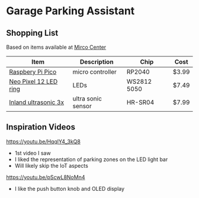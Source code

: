 # Garage Parking Assistant

## Shopping List

Based on items available at [Mirco Center](https://www.microcenter.com "Micro Center's Homepage")

| Item | Description | Chip | Cost
| --- | --- | --- | --- |
| [Raspbery Pi Pico](https://www.microcenter.com/product/661033/raspberry-pi-pico-microcontroller-development-board) | micro controller | RP2040 | $3.99 |
| [Neo Pixel 12 LED ring](https://www.microcenter.com/product/655109/adafruit-industries-neopixel-ring-12-x-ws2812-5050-rgb-led-with-integrated-drivers) | LEDs | WS2812 5050 | $7.49 |
| [Inland ultrasonic 3x](https://www.microcenter.com/product/613881/inland-hr-sr04-blue-ultrasonic-module-3-pack) | ultra sonic sensor | HR-SR04 | $7.99 |

## Inspiration Videos

https://youtu.be/HqqlY4_3kQ8

 - 1st video I saw
 - I liked the representation of parking zones on the LED light bar
 - Will likely skip the IoT aspects

https://youtu.be/pScwL8NoMn4

 - I like the push button knob and OLED display
